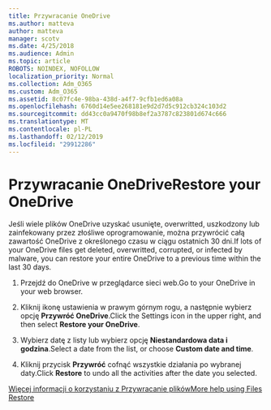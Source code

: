```yaml
---
title: Przywracanie OneDrive
ms.author: matteva
author: matteva
manager: scotv
ms.date: 4/25/2018
ms.audience: Admin
ms.topic: article
ROBOTS: NOINDEX, NOFOLLOW
localization_priority: Normal
ms.collection: Adm_O365
ms.custom: Adm_O365
ms.assetid: 8c07fc4e-98ba-438d-a4f7-9cfb1ed6a08a
ms.openlocfilehash: 6760d14e5ee268181e9d2d7d5c912cb324c103d2
ms.sourcegitcommit: dd43cc0a9470f98b8ef2a3787c823801d674c666
ms.translationtype: MT
ms.contentlocale: pl-PL
ms.lasthandoff: 02/12/2019
ms.locfileid: "29912286"
---
```

# <a name="restore-your-onedrive"></a><span data-ttu-id="8ea01-102">Przywracanie OneDrive</span><span class="sxs-lookup"><span data-stu-id="8ea01-102">Restore your OneDrive</span></span>

<span data-ttu-id="8ea01-103">Jeśli wiele plików OneDrive uzyskać usunięte, overwritted, uszkodzony lub zainfekowany przez złośliwe oprogramowanie, można przywrócić całą zawartość OneDrive z określonego czasu w ciągu ostatnich 30 dni.</span><span class="sxs-lookup"><span data-stu-id="8ea01-103">If lots of your OneDrive files get deleted, overwritted, corrupted, or infected by malware, you can restore your entire OneDrive to a previous time within the last 30 days.</span></span>
  
1. <span data-ttu-id="8ea01-104">Przejdź do OneDrive w przeglądarce sieci web.</span><span class="sxs-lookup"><span data-stu-id="8ea01-104">Go to your OneDrive in your web browser.</span></span>
    
2. <span data-ttu-id="8ea01-105">Kliknij ikonę ustawienia w prawym górnym rogu, a następnie wybierz opcję **Przywróć OneDrive**.</span><span class="sxs-lookup"><span data-stu-id="8ea01-105">Click the Settings icon in the upper right, and then select **Restore your OneDrive**.</span></span>
    
3. <span data-ttu-id="8ea01-106">Wybierz datę z listy lub wybierz opcję **Niestandardowa data i godzina**.</span><span class="sxs-lookup"><span data-stu-id="8ea01-106">Select a date from the list, or choose **Custom date and time**.</span></span>
    
4. <span data-ttu-id="8ea01-107">Kliknij przycisk **Przywróć** cofnąć wszystkie działania po wybranej daty.</span><span class="sxs-lookup"><span data-stu-id="8ea01-107">Click **Restore** to undo all the activities after the date you selected.</span></span> 
    
[<span data-ttu-id="8ea01-108">Więcej informacji o korzystaniu z Przywracanie plików</span><span class="sxs-lookup"><span data-stu-id="8ea01-108">More help using Files Restore</span></span>](https://go.microsoft.com/fwlink/?linkid=872874)
  

